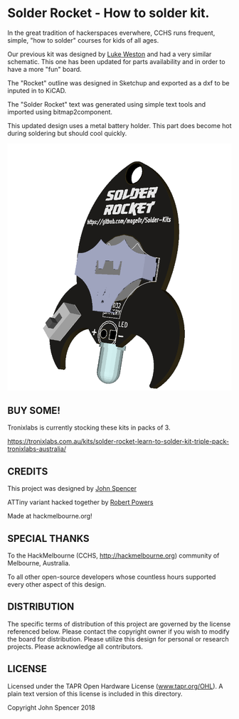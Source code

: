 Solder Rocket - How to solder kit.
=============

In the great tradition of hackerspaces everwhere, CCHS runs frequent, simple, "how to solder" courses for kids of all ages.

Our previous kit was designed by [Luke Weston](https://github.com/lukeweston/DIYBadgeKit) and had a very similar schematic.  This one has been updated for parts availability and in order to have a more "fun" board.

The "Rocket" outline was designed in Sketchup and exported as a dxf to be inputed in to KiCAD.

The "Solder Rocket" text was generated using simple text tools and imported using bitmap2component.

This updated design uses a metal battery holder.  This part does become hot during soldering but should cool quickly.

![Board Layout](Images/badge-kit-3d.png?raw=true "Board Layout")

BUY SOME!
------------

Tronixlabs is currently stocking these kits in packs of 3.

https://tronixlabs.com.au/kits/solder-rocket-learn-to-solder-kit-triple-pack-tronixlabs-australia/


CREDITS
------------

This project was designed by [John Spencer](https://github.com/mage0r)

ATTiny variant hacked together by [Robert Powers](https://github.com/rdpowers)

Made at hackmelbourne.org!

SPECIAL THANKS
------------

To the HackMelbourne (CCHS, http://hackmelbourne.org) community of Melbourne, Australia.

To all other open-source developers whose countless hours supported every other aspect of this design.

DISTRIBUTION
------------
The specific terms of distribution of this project are governed by the
license referenced below. Please contact the copyright owner if you wish to modify the board for distribution. Please utilize this design for personal or research projects. Please acknowledge all contributors.

LICENSE
-------
Licensed under the TAPR Open Hardware License (www.tapr.org/OHL).
A plain text version of this license is included in this directory.

Copyright John Spencer 2018
